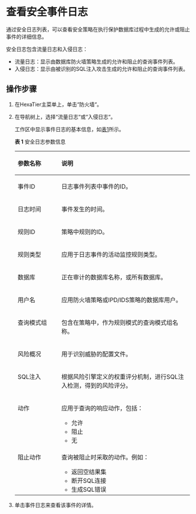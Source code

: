 # 查看安全事件日志<a name="ZH-CN_TOPIC_0111166530"></a>

通过安全日志列表，可以查看安全策略在执行保护数据库过程中生成的允许或阻止事件的详细信息。

安全日志包含流量日志和入侵日志：

-   流量日志：显示由数据库防火墙策略生成的允许和阻止的查询事件列表。
-   入侵日志：显示由被识别的SQL注入攻击生成的允许和阻止的查询事件列表。

## 操作步骤<a name="zh-cn_topic_0180960081_s5d1c2dad1469463e823ba1068c412107"></a>

1.  在HexaTier主菜单上，单击“防火墙“。
2.  在导航树上，选择“流量日志“或“入侵日志“。

    工作区中显示事件日志的基本信息，如[表1](#zh-cn_topic_0180960081_table65563685017)所示。

    **表 1**  安全日志参数信息

    <a name="zh-cn_topic_0180960081_table65563685017"></a>
    <table><thead align="left"><tr id="zh-cn_topic_0180960081_row1855876155015"><th class="cellrowborder" valign="top" width="25%" id="mcps1.2.3.1.1"><p id="zh-cn_topic_0180960081_p95588615508"><a name="zh-cn_topic_0180960081_p95588615508"></a><a name="zh-cn_topic_0180960081_p95588615508"></a>参数名称</p>
    </th>
    <th class="cellrowborder" valign="top" width="75%" id="mcps1.2.3.1.2"><p id="zh-cn_topic_0180960081_p255919617500"><a name="zh-cn_topic_0180960081_p255919617500"></a><a name="zh-cn_topic_0180960081_p255919617500"></a>说明</p>
    </th>
    </tr>
    </thead>
    <tbody><tr id="zh-cn_topic_0180960081_row175597618508"><td class="cellrowborder" valign="top" width="25%" headers="mcps1.2.3.1.1 "><p id="zh-cn_topic_0180960081_p85599619508"><a name="zh-cn_topic_0180960081_p85599619508"></a><a name="zh-cn_topic_0180960081_p85599619508"></a>事件ID</p>
    </td>
    <td class="cellrowborder" valign="top" width="75%" headers="mcps1.2.3.1.2 "><p id="zh-cn_topic_0180960081_p25616616508"><a name="zh-cn_topic_0180960081_p25616616508"></a><a name="zh-cn_topic_0180960081_p25616616508"></a>日志事件列表中事件的ID。</p>
    </td>
    </tr>
    <tr id="zh-cn_topic_0180960081_row125617613508"><td class="cellrowborder" valign="top" width="25%" headers="mcps1.2.3.1.1 "><p id="zh-cn_topic_0180960081_p8562156195015"><a name="zh-cn_topic_0180960081_p8562156195015"></a><a name="zh-cn_topic_0180960081_p8562156195015"></a>日志时间</p>
    </td>
    <td class="cellrowborder" valign="top" width="75%" headers="mcps1.2.3.1.2 "><p id="zh-cn_topic_0180960081_p19563960501"><a name="zh-cn_topic_0180960081_p19563960501"></a><a name="zh-cn_topic_0180960081_p19563960501"></a>事件发生的时间。</p>
    </td>
    </tr>
    <tr id="zh-cn_topic_0180960081_row17563196155016"><td class="cellrowborder" valign="top" width="25%" headers="mcps1.2.3.1.1 "><p id="zh-cn_topic_0180960081_p35641164506"><a name="zh-cn_topic_0180960081_p35641164506"></a><a name="zh-cn_topic_0180960081_p35641164506"></a>规则ID</p>
    </td>
    <td class="cellrowborder" valign="top" width="75%" headers="mcps1.2.3.1.2 "><p id="zh-cn_topic_0180960081_p256516165019"><a name="zh-cn_topic_0180960081_p256516165019"></a><a name="zh-cn_topic_0180960081_p256516165019"></a>策略中规则的ID。</p>
    </td>
    </tr>
    <tr id="zh-cn_topic_0180960081_row175655685018"><td class="cellrowborder" valign="top" width="25%" headers="mcps1.2.3.1.1 "><p id="zh-cn_topic_0180960081_p125661767500"><a name="zh-cn_topic_0180960081_p125661767500"></a><a name="zh-cn_topic_0180960081_p125661767500"></a>规则类型</p>
    </td>
    <td class="cellrowborder" valign="top" width="75%" headers="mcps1.2.3.1.2 "><p id="zh-cn_topic_0180960081_p1356619625019"><a name="zh-cn_topic_0180960081_p1356619625019"></a><a name="zh-cn_topic_0180960081_p1356619625019"></a>应用于日志事件的活动监控规则类型。</p>
    </td>
    </tr>
    <tr id="zh-cn_topic_0180960081_row9567262509"><td class="cellrowborder" valign="top" width="25%" headers="mcps1.2.3.1.1 "><p id="zh-cn_topic_0180960081_p1756713695017"><a name="zh-cn_topic_0180960081_p1756713695017"></a><a name="zh-cn_topic_0180960081_p1756713695017"></a>数据库</p>
    </td>
    <td class="cellrowborder" valign="top" width="75%" headers="mcps1.2.3.1.2 "><p id="zh-cn_topic_0180960081_p13570166155013"><a name="zh-cn_topic_0180960081_p13570166155013"></a><a name="zh-cn_topic_0180960081_p13570166155013"></a>正在审计的数据库名称，或所有数据库。</p>
    </td>
    </tr>
    <tr id="zh-cn_topic_0180960081_row13571206115014"><td class="cellrowborder" valign="top" width="25%" headers="mcps1.2.3.1.1 "><p id="zh-cn_topic_0180960081_p1057211675010"><a name="zh-cn_topic_0180960081_p1057211675010"></a><a name="zh-cn_topic_0180960081_p1057211675010"></a>用户名</p>
    </td>
    <td class="cellrowborder" valign="top" width="75%" headers="mcps1.2.3.1.2 "><p id="zh-cn_topic_0180960081_p55731167501"><a name="zh-cn_topic_0180960081_p55731167501"></a><a name="zh-cn_topic_0180960081_p55731167501"></a>应用防火墙策略或IPD/IDS策略的数据库用户。</p>
    </td>
    </tr>
    <tr id="zh-cn_topic_0180960081_row165734675018"><td class="cellrowborder" valign="top" width="25%" headers="mcps1.2.3.1.1 "><p id="zh-cn_topic_0180960081_p13574196115015"><a name="zh-cn_topic_0180960081_p13574196115015"></a><a name="zh-cn_topic_0180960081_p13574196115015"></a>查询模式组</p>
    </td>
    <td class="cellrowborder" valign="top" width="75%" headers="mcps1.2.3.1.2 "><p id="zh-cn_topic_0180960081_p1957512605015"><a name="zh-cn_topic_0180960081_p1957512605015"></a><a name="zh-cn_topic_0180960081_p1957512605015"></a>包含在策略中，作为规则模式的查询模式组名称。</p>
    </td>
    </tr>
    <tr id="zh-cn_topic_0180960081_row457511615502"><td class="cellrowborder" valign="top" width="25%" headers="mcps1.2.3.1.1 "><p id="zh-cn_topic_0180960081_p165764614505"><a name="zh-cn_topic_0180960081_p165764614505"></a><a name="zh-cn_topic_0180960081_p165764614505"></a>风险概况</p>
    </td>
    <td class="cellrowborder" valign="top" width="75%" headers="mcps1.2.3.1.2 "><p id="zh-cn_topic_0180960081_p65771564502"><a name="zh-cn_topic_0180960081_p65771564502"></a><a name="zh-cn_topic_0180960081_p65771564502"></a>用于识别威胁的配置文件。</p>
    </td>
    </tr>
    <tr id="zh-cn_topic_0180960081_row175774612509"><td class="cellrowborder" valign="top" width="25%" headers="mcps1.2.3.1.1 "><p id="zh-cn_topic_0180960081_p65781862503"><a name="zh-cn_topic_0180960081_p65781862503"></a><a name="zh-cn_topic_0180960081_p65781862503"></a>SQL注入</p>
    </td>
    <td class="cellrowborder" valign="top" width="75%" headers="mcps1.2.3.1.2 "><p id="zh-cn_topic_0180960081_p15791063504"><a name="zh-cn_topic_0180960081_p15791063504"></a><a name="zh-cn_topic_0180960081_p15791063504"></a>根据风险引擎定义的权重评分机制，进行SQL注入检测，得到的风险评分。</p>
    </td>
    </tr>
    <tr id="zh-cn_topic_0180960081_row05797611507"><td class="cellrowborder" valign="top" width="25%" headers="mcps1.2.3.1.1 "><p id="zh-cn_topic_0180960081_p95801866501"><a name="zh-cn_topic_0180960081_p95801866501"></a><a name="zh-cn_topic_0180960081_p95801866501"></a>动作</p>
    </td>
    <td class="cellrowborder" valign="top" width="75%" headers="mcps1.2.3.1.2 "><p id="zh-cn_topic_0180960081_p258010645014"><a name="zh-cn_topic_0180960081_p258010645014"></a><a name="zh-cn_topic_0180960081_p258010645014"></a>应用于查询的响应动作，包括：</p>
    <a name="zh-cn_topic_0180960081_ul75811562506"></a><a name="zh-cn_topic_0180960081_ul75811562506"></a><ul id="zh-cn_topic_0180960081_ul75811562506"><li>允许</li><li>阻止</li><li>无</li></ul>
    </td>
    </tr>
    <tr id="zh-cn_topic_0180960081_row45831663503"><td class="cellrowborder" valign="top" width="25%" headers="mcps1.2.3.1.1 "><p id="zh-cn_topic_0180960081_p15833635017"><a name="zh-cn_topic_0180960081_p15833635017"></a><a name="zh-cn_topic_0180960081_p15833635017"></a>阻止动作</p>
    </td>
    <td class="cellrowborder" valign="top" width="75%" headers="mcps1.2.3.1.2 "><p id="zh-cn_topic_0180960081_p95836695017"><a name="zh-cn_topic_0180960081_p95836695017"></a><a name="zh-cn_topic_0180960081_p95836695017"></a>查询被阻止时采取的动作。例如：</p>
    <a name="zh-cn_topic_0180960081_ul658456195014"></a><a name="zh-cn_topic_0180960081_ul658456195014"></a><ul id="zh-cn_topic_0180960081_ul658456195014"><li>返回空结果集</li><li>断开SQL连接</li><li>生成SQL错误</li></ul>
    </td>
    </tr>
    </tbody>
    </table>

3.  单击事件日志来查看该事件的详情。

